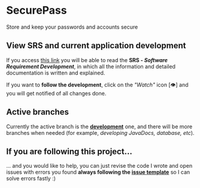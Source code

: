 # SecurePass
Store and keep your passwords and accounts secure

## View SRS and current application development

If you access [this link](https://github.com/Javinator9889/SecurePass/blob/master/DESIGN/REQUIREMENTS/SecurePass%20-%20SRS.pdf) you will be able to read the **SRS - *Software Requirement Development***, in which all the information and detailed documentation is written and explained.

If you want to **follow the development**, click on the *"Watch"* icon [👁] and you will get notified of all changes done.

## Active branches

Currently the active branch is the **[development](https://github.com/Javinator9889/SecurePass/tree/development)** one, and there will be more branches when needed (for example, *developing JavaDocs, database, etc*).

## If you are following this project...

... and you would like to help, you can just revise the code I wrote and open issues with errors you found **always following the [issue template](https://github.com/Javinator9889/SecurePass/blob/master/.github/ISSUE_TEMPLATE/bug_report.md)** so I can solve errors fastly :)
